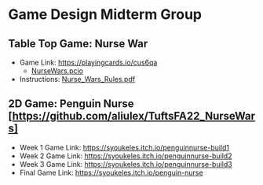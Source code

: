 # Game Design Midterm Group
 ## Table Top Game: Nurse War
 - Game Link: https://playingcards.io/cus6qa
   - <a href="https://github.com/rachelBonanno/CS23_MidTermGroup/blob/main/NurseWars.pcio" target="_blank"> NurseWars.pcio</a>
 - Instructions: <a href="https://github.com/rachelBonanno/CS23_MidTermGroup/blob/main/Nurse_Wars_Rules.pdf" target="_blank"> Nurse_Wars_Rules.pdf</a>
 ## 2D Game: Penguin Nurse [https://github.com/aliulex/TuftsFA22_NurseWars]
 - Week 1 Game Link: https://syoukeles.itch.io/penguinnurse-build1
 - Week 2 Game Link: https://syoukeles.itch.io/penguinnurse-build2
 - Week 3 Game Link: https://syoukeles.itch.io/penguinnurse-build3
 - Final Game Link: https://syoukeles.itch.io/penguin-nurse
